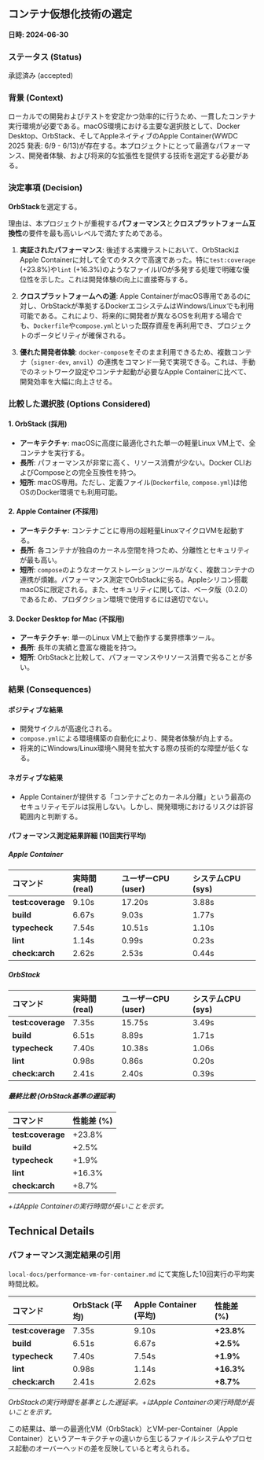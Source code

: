 ## コンテナ仮想化技術の選定

**日時: 2024-06-30**

### ステータス (Status)
承認済み (accepted)

### 背景 (Context)
ローカルでの開発およびテストを安定かつ効率的に行うため、一貫したコンテナ実行環境が必要である。macOS環境における主要な選択肢として、Docker Desktop、OrbStack、そしてAppleネイティブのApple Container(WWDC 2025 発表: 6/9 - 6/13)が存在する。本プロジェクトにとって最適なパフォーマンス、開発者体験、および将来的な拡張性を提供する技術を選定する必要がある。

### 決定事項 (Decision)
**OrbStack**を選定する。

理由は、本プロジェクトが重視する**パフォーマンス**と**クロスプラットフォーム互換性**の要件を最も高いレベルで満たすためである。

1.  **実証されたパフォーマンス**:
    後述する実機テストにおいて、OrbStackはApple Containerに対して全てのタスクで高速であった。特に`test:coverage` (+23.8%)や`lint` (+16.3%)のようなファイルI/Oが多発する処理で明確な優位性を示した。これは開発体験の向上に直接寄与する。

2.  **クロスプラットフォームへの道**:
    Apple ContainerがmacOS専用であるのに対し、OrbStackが準拠するDockerエコシステムはWindows/Linuxでも利用可能である。これにより、将来的に開発者が異なるOSを利用する場合でも、`Dockerfile`や`compose.yml`といった既存資産を再利用でき、プロジェクトのポータビリティが確保される。

3.  **優れた開発者体験**:
    `docker-compose`をそのまま利用できるため、複数コンテナ（`signer-dev`, `anvil`）の連携をコマンド一発で実現できる。これは、手動でのネットワーク設定やコンテナ起動が必要なApple Containerに比べて、開発効率を大幅に向上させる。

### 比較した選択肢 (Options Considered)

#### 1. OrbStack (採用)
- **アーキテクチャ**: macOSに高度に最適化された単一の軽量Linux VM上で、全コンテナを実行する。
- **長所**: パフォーマンスが非常に高く、リソース消費が少ない。Docker CLIおよびComposeとの完全互換性を持つ。
- **短所**: macOS専用。ただし、定義ファイル(`Dockerfile`, `compose.yml`)は他OSのDocker環境でも利用可能。

#### 2. Apple Container (不採用)
- **アーキテクチャ**: コンテナごとに専用の超軽量LinuxマイクロVMを起動する。
- **長所**: 各コンテナが独自のカーネル空間を持つため、分離性とセキュリティが最も高い。
- **短所**: `compose`のようなオーケストレーションツールがなく、複数コンテナの連携が煩雑。パフォーマンス測定でOrbStackに劣る。Appleシリコン搭載macOSに限定される。また、セキュリティに関しては、ベータ版（0.2.0）であるため、プロダクション環境で使用するには適切でない。

#### 3. Docker Desktop for Mac (不採用)
- **アーキテクチャ**: 単一のLinux VM上で動作する業界標準ツール。
- **長所**: 長年の実績と豊富な機能を持つ。
- **短所**: OrbStackと比較して、パフォーマンスやリソース消費で劣ることが多い。

### 結果 (Consequences)

#### ポジティブな結果
- 開発サイクルが高速化される。
- `compose.yml`による環境構築の自動化により、開発者体験が向上する。
- 将来的にWindows/Linux環境へ開発を拡大する際の技術的な障壁が低くなる。

#### ネガティブな結果
- Apple Containerが提供する「コンテナごとのカーネル分離」という最高のセキュリティモデルは採用しない。しかし、開発環境におけるリスクは許容範囲内と判断する。

#### パフォーマンス測定結果詳細 (10回実行平均)

##### Apple Container

| コマンド | 実時間 (real) | ユーザーCPU (user) | システムCPU (sys) |
| :--- | :--- | :--- | :--- |
| **test:coverage** | 9.10s | 17.20s | 3.88s |
| **build** | 6.67s | 9.03s | 1.77s |
| **typecheck** | 7.54s | 10.51s | 1.10s |
| **lint** | 1.14s | 0.99s | 0.23s |
| **check:arch** | 2.62s | 2.53s | 0.44s |

##### OrbStack

| コマンド | 実時間 (real) | ユーザーCPU (user) | システムCPU (sys) |
| :--- | :--- | :--- | :--- |
| **test:coverage** | 7.35s | 15.75s | 3.49s |
| **build** | 6.51s | 8.89s | 1.71s |
| **typecheck** | 7.40s | 10.38s | 1.06s |
| **lint** | 0.98s | 0.86s | 0.20s |
| **check:arch** | 2.41s | 2.40s | 0.39s |

##### 最終比較 (OrbStack基準の遅延率)

| コマンド | 性能差 (%) |
| :--- | :--- |
| **test:coverage** | +23.8% |
| **build** | +2.5% |
| **typecheck** | +1.9% |
| **lint** | +16.3% |
| **check:arch** | +8.7% |
*+はApple Containerの実行時間が長いことを示す。*

## Technical Details

### パフォーマンス測定結果の引用

`local-docs/performance-vm-for-container.md` にて実施した10回実行の平均実時間比較。

| コマンド | OrbStack (平均) | Apple Container (平均) | 性能差 (%) |
| :--- | :--- | :--- | :--- |
| **test:coverage** | 7.35s | 9.10s | **+23.8%** |
| **build** | 6.51s | 6.67s | **+2.5%** |
| **typecheck** | 7.40s | 7.54s | **+1.9%** |
| **lint** | 0.98s | 1.14s | **+16.3%** |
| **check:arch** | 2.41s | 2.62s | **+8.7%** |

*OrbStackの実行時間を基準とした遅延率。+はApple Containerの実行時間が長いことを示す。*

この結果は、単一の最適化VM（OrbStack）とVM-per-Container（Apple Container）というアーキテクチャの違いから生じるファイルシステムやプロセス起動のオーバーヘッドの差を反映していると考えられる。
